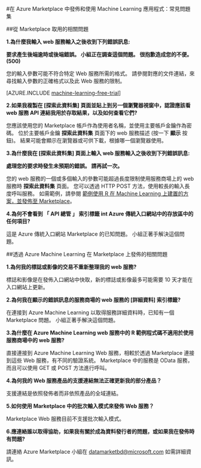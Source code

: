 <properties 
    pageTitle="常見問題集：在 Azure Marketplace 中發佈和使用 Machine Learning 應用程式 | Microsoft Azure" 
    description="常見問題集" 
    services="machine-learning" 
    documentationCenter="" 
    authors="LuisCabrer" 
    manager="paulettm" 
    editor="cgronlun"/>

<tags 
    ms.service="machine-learning" 
    ms.workload="data-services" 
    ms.tgt_pltfrm="na" 
    ms.devlang="na" 
    ms.topic="article" 
    ms.date="12/08/2015" 
    ms.author="luisca"/> 

#在 Azure Marketplace 中發佈和使用 Machine Learning 應用程式：常見問題集

##從 Marketplace 取用的相關問題


**1.為什麼我輸入 web 服務輸入之後收到下列錯誤訊息:**

**要求產生後端逾時或後端錯誤。 小組正在調查這個問題。 很抱歉造成您的不便。 (500)**

您的輸入參數可能不符合特定 Web 服務所需的格式。 請參閱對應的文件連結，來尋找輸入參數的正確格式以及此 Web 服務的限制。


[AZURE.INCLUDE [machine-learning-free-trial](../../includes/machine-learning-free-trial.md)]

**2.如果我複製在 [探索此資料集] 頁面並貼上到另一個瀏覽器視窗中，認證應該看 web 服務 API 連結我用於存取結果，以及如何查看它們?**

您應該使用您的 Marketplace 帳戶作為使用者名稱，並使用主要帳戶金鑰作為密碼。 位於主要帳戶金鑰 **探索此資料集** 頁面下的 web 服務描述 (按一下 **顯示** 按鈕)。 結果可能會顯示在瀏覽器或可供下載，根據哪一個瀏覽器使用。

**3.為什麼我在 [探索此資料集] 頁面上輸入 web 服務輸入之後收到下列錯誤訊息:** 

**處理您的要求時發生未預期的錯誤。 請再試一次。**

您的 web 服務的一個或多個輸入的參數可能超過長度限制使用服務商場上的 web 服務時 **探索此資料集** 頁面。 您可以透過 HTTP POST 方法，使用較長的輸入長度呼叫服務。 如需範例，請參閱 [範例使用 R 在 Machine Learning 上建置的方案，並發佈至 Marketplace](machine-learning-r-csharp-web-service-examples.md)。

**4.為何不會看到 「 API 總管 」 索引標籤 int Azure 傳統入口網站中的存放區中的任何項目?** 

這是 Azure 傳統入口網站 Marketplace 的已知問題。 小組正著手解決這個問題。 


##透過 Azure Machine Learning 在 Marketplace 上發佈的相關問題

**1.為何我的標誌或影像的交易不重新整理我的 web 服務?** 

標誌和影像是在發佈入口網站中快取，新的標誌或影像最多可能需要 10 天才能在入口網站上更新。

**2.為何我在顯示的錯誤訊息的服務商場的 web 服務的 [詳細資料] 索引標籤?**

在連接到 Azure Machine Learning 以取得服務詳細資料時，已知有一個 Marketplace 問題。 小組正著手解決這個問題。

**3.為什麼在 Azure Machine Learning web 服務中的 R 範例程式碼不適用於使用服務商場中的 web 服務?**

直接連接到 Azure Machine Learning Web 服務，相較於透過 Marketplace 連接到這些 Web 服務，有不同的驗證系統。 Marketplace 中的服務是 OData 服務，而且可以使用 GET 或 POST 方法進行呼叫。 

**4.為何我的 Web 服務產品的支援連結無法正確更新我的部分產品？**

支援連結是依照發佈者而非依照產品的全域連結。 

**5.如何使用 Marketplace 中的批次輸入模式來發佈 Web 服務？**

Marketplace Web 服務目前不支援批次輸入模式。

**6.應連絡誰以取得協助，如果我有關於成為資料發行者的問題，或如果我在發佈時有問題?**

請連絡 Azure Marketplace 小組在 <datamarketbd@microsoft.com> 如需詳細資訊。





 

